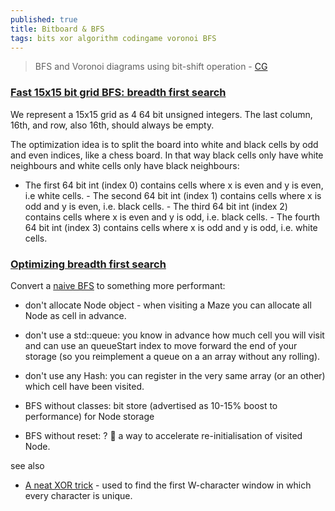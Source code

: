 ```yaml
---
published: true
title: Bitboard & BFS
tags: bits xor algorithm codingame voronoi BFS
---
```

> BFS and Voronoi diagrams using bit-shift operation - [CG](https://tech.io/playgrounds/66330/bfs-and-voronoi-diagrams-using-bit-shift-operations/introduction)

### [Fast 15x15 bit grid BFS: breadth first search](https://tech.io/playgrounds/53455/fast-15x15-bit-grid-bfs-breadth-first-search)

We represent a 15x15 grid as 4 64 bit unsigned integers. The last column, 16th, and row, also 16th, should always be empty.

The optimization idea is to split the board into white and black cells by odd and even indices, like a chess board. In that way black cells only have white neighbours and white cells only have black neighbours:
- The first 64 bit int (index 0) contains cells where x is even and y is even, i.e white cells. - The second 64 bit int (index 1) contains cells where x is odd and y is even, i.e. black cells. - The third 64 bit int (index 2) contains cells where x is even and y is odd, i.e. black cells. - The fourth 64 bit int (index 3) contains cells where x is odd and y is odd, i.e. white cells.

### [Optimizing breadth first search](https://www.codingame.com/playgrounds/38626/optimizing-breadth-first-search)

Convert a [naive BFS](https://chatgpt.com/share/6728aab3-147c-800d-88c4-08e11db1229c) to something more performant:
- don't allocate Node object - when visiting a Maze you can allocate all Node as cell in advance.
- don't use a std::queue: you know in advance how much cell you will visit and can use an queueStart index to move forward the end of your storage (so you reimplement a queue on a an array without any rolling).
- don't use any Hash: you can register in the very same array (or an other) which cell have been visited.

- BFS without classes: bit store (advertised as 10-15% boost to performance) for Node storage
- BFS without reset: ? 🚧 a way to accelerate re-initialisation of visited Node.


see also
- [A neat XOR trick](https://news.ycombinator.com/item?id=33948060) - used to find the first W-character window in which every character is unique.
